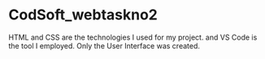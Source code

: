 # CodSoft_webtaskno2
HTML and CSS are the technologies I used for my project. and VS Code is the tool I employed. Only the User Interface was created.
